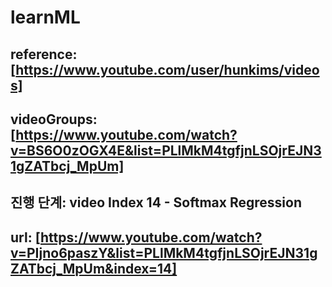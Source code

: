# learnML

## reference: [https://www.youtube.com/user/hunkims/videos]
## videoGroups: [https://www.youtube.com/watch?v=BS6O0zOGX4E&list=PLlMkM4tgfjnLSOjrEJN31gZATbcj_MpUm]

## 진행 단계: video Index 14 - Softmax Regression
## url: [https://www.youtube.com/watch?v=PIjno6paszY&list=PLlMkM4tgfjnLSOjrEJN31gZATbcj_MpUm&index=14]
